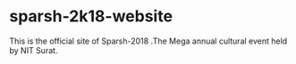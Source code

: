 # sparsh-2k18-website
This is the official site of Sparsh-2018 .The Mega annual cultural event held by NIT Surat.
